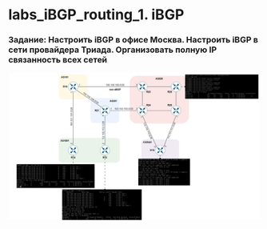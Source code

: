 # labs_iBGP_routing_1. iBGP

###  Задание: Настроить iBGP в офисе Москва. Настроить iBGP в сети провайдера Триада. Организовать полную IP связанность всех сетей

![](https://github.com/gerasev1992/otus_NEP_24-25/blob/main/labs/labs_iBGP-routing_1/2025-01-28_15-34-40.png)









